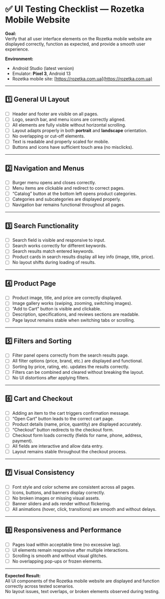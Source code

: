 # ✅ UI Testing Checklist — Rozetka Mobile Website  

**Goal:**  
Verify that all user interface elements on the Rozetka mobile website are displayed correctly, function as expected, and provide a smooth user experience.  

**Environment:**  
- Android Studio (latest version)  
- Emulator: **Pixel 3**, Android 13  
- Rozetka mobile site: [https://rozetka.com.ua](https://rozetka.com.ua)  

---

## 1️⃣ General UI Layout
- [ ] Header and footer are visible on all pages.  
- [ ] Logo, search bar, and menu icons are correctly aligned.  
- [ ] All elements are fully visible without horizontal scrolling.  
- [ ] Layout adapts properly in both **portrait** and **landscape** orientation.  
- [ ] No overlapping or cut-off elements.  
- [ ] Text is readable and properly scaled for mobile.  
- [ ] Buttons and icons have sufficient touch area (no misclicks).  

---

## 2️⃣ Navigation and Menus
- [ ] Burger menu opens and closes correctly.  
- [ ] Menu items are clickable and redirect to correct pages.  
- [ ] “Catalog” button at the bottom left opens product categories.  
- [ ] Categories and subcategories are displayed properly.  
- [ ] Navigation bar remains functional throughout all pages.  

---

## 3️⃣ Search Functionality
- [ ] Search field is visible and responsive to input.  
- [ ] Search works correctly for different keywords.  
- [ ] Search results match entered keywords.  
- [ ] Product cards in search results display all key info (image, title, price).  
- [ ] No layout shifts during loading of results.  

---

## 4️⃣ Product Page
- [ ] Product image, title, and price are correctly displayed.  
- [ ] Image gallery works (swiping, zooming, switching images).  
- [ ] “Add to Cart” button is visible and clickable.  
- [ ] Description, specifications, and reviews sections are readable.  
- [ ] Page layout remains stable when switching tabs or scrolling.  

---

## 5️⃣ Filters and Sorting
- [ ] Filter panel opens correctly from the search results page.  
- [ ] All filter options (price, brand, etc.) are displayed and functional.  
- [ ] Sorting by price, rating, etc. updates the results correctly.  
- [ ] Filters can be combined and cleared without breaking the layout.  
- [ ] No UI distortions after applying filters.  

---

## 6️⃣ Cart and Checkout
- [ ] Adding an item to the cart triggers confirmation message.  
- [ ] “Open Cart” button leads to the correct cart page.  
- [ ] Product details (name, price, quantity) are displayed accurately.  
- [ ] “Checkout” button redirects to the checkout form.  
- [ ] Checkout form loads correctly (fields for name, phone, address, payment).  
- [ ] All fields are interactive and allow data entry.  
- [ ] Layout remains stable throughout the checkout process.  

---

## 7️⃣ Visual Consistency
- [ ] Font style and color scheme are consistent across all pages.  
- [ ] Icons, buttons, and banners display correctly.  
- [ ] No broken images or missing visual assets.  
- [ ] Banner sliders and ads render without flickering.  
- [ ] All animations (hover, click, transitions) are smooth and without delays.  

---

## 8️⃣ Responsiveness and Performance
- [ ] Pages load within acceptable time (no excessive lag).  
- [ ] UI elements remain responsive after multiple interactions.  
- [ ] Scrolling is smooth and without visual glitches.  
- [ ] No overlapping pop-ups or frozen elements.  

---

**Expected Result:**  
All UI components of the Rozetka mobile website are displayed and function correctly across tested scenarios.  
No layout issues, text overlaps, or broken elements observed during testing.
